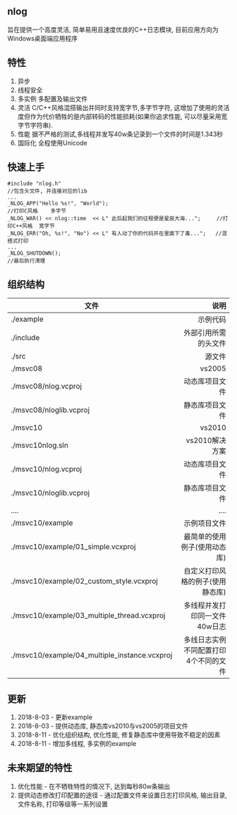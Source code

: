  ## nlog
 旨在提供一个高度灵活, 简单易用且速度优良的C++日志模块, 目前应用方向为Windows桌面端应用程序

 ## 特性
 1. 异步
 1. 线程安全
 1. 多实例     多配置及输出文件
 1. 灵活       C/C++风格混搭输出并同时支持宽字节,多字节字符, 这增加了使用的灵活度但作为代价牺牲的是内部转码的性能损耗(如果你追求性能, 可以尽量采用宽字节字符串).
 1. 性能       据不严格的测试,多线程并发写40w条记录到一个文件的时间是1.343秒
 1. 国际化     全程使用Unicode

 ## 快速上手
 ```
 #include "nlog.h"                                                      //包含头文件, 并连接对应的lib
 ...
 _NLOG_APP("Hello %s!", "World");                                       //打印C风格    多字节
 _NLOG_WAR() << nlog::time  << L" 此后起我们的征程便是星辰大海...";     //打印C++风格  宽字节
 _NLOG_ERR("Oh, %s!", "No") << L" 有人动了你的代码并在里面下了毒...";   //混搭式打印
 ...
 _NLOG_SHUTDOWN();                                                      //最后执行清理
 ```
 
 ## 组织结构
 
 | 文件                                         | 说明                                  |
 | --------                                     | -----:                                |
 | ./example                                    | 示例代码                              |
 | ./include                                    | 外部引用所需的头文件                  |
 | ./src                                        | 源文件                                |
 | ./msvc08                                     | vs2005                                |
 | ./msvc08/nlog.vcproj                         | 动态库项目文件                        |
 | ./msvc08/nloglib.vcproj                      | 静态库项目文件                        |
 | ./msvc10                                     | vs2010                                |
 | ./msvc10nlog.sln                             | vs2010解决方案                        |
 | ./msvc10/nlog.vcproj                         | 动态库项目文件                        |
 | ./msvc10/nloglib.vcproj                      | 静态库项目文件                        |
 | ....                                         | ....                                  |
 | ./msvc10/example                             | 示例项目文件                          |
 | ./msvc10/example/01_simple.vcxproj           | 最简单的使用例子(使用动态库)          |
 | ./msvc10/example/02_custom_style.vcxproj     | 自定义打印风格的例子(使用静态库)      |
 | ./msvc10/example/03_multiple_thread.vcxproj  | 多线程并发打印同一文件40w日志         |
 | ./msvc10/example/04_multiple_instance.vcxproj| 多线日志实例不同配置打印4个不同的文件 |
 
 ## 更新
 1. 2018-8-03 - 更新example
 1. 2018-8-03 - 提供动态库, 静态库vs2010与vs2005的项目文件
 1. 2018-8-11 - 优化组织结构, 优化性能, 修复静态库中使用导致不稳定的因素
 1. 2018-8-11 - 增加多线程, 多实例的example

 ## 未来期望的特性
 1. 优化性能                   - 在不牺牲特性的情况下, 达到每秒80w条输出           
 1. 提供动态修改打印配置的途径 - 通过配置文件来设置日志打印风格, 输出目录, 文件名称, 打印等级等一系列设置